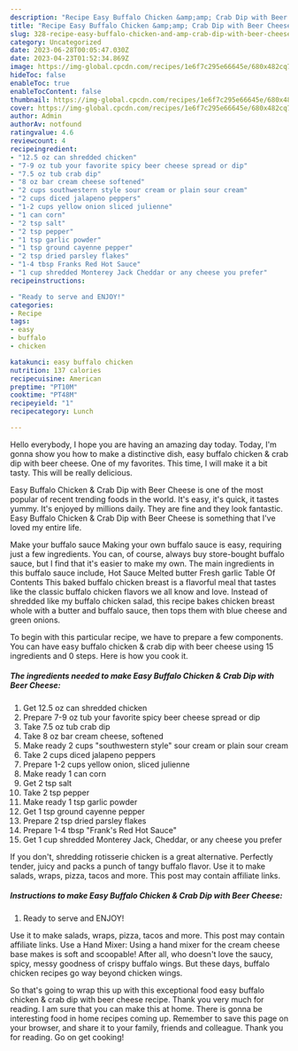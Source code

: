 ```yaml
---
description: "Recipe Easy Buffalo Chicken &amp;amp; Crab Dip with Beer Cheese yang Very Delicious}"
title: "Recipe Easy Buffalo Chicken &amp;amp; Crab Dip with Beer Cheese yang Very Delicious}"
slug: 328-recipe-easy-buffalo-chicken-and-amp-crab-dip-with-beer-cheese-yang-very-delicious
category: Uncategorized
date: 2023-06-28T00:05:47.030Z
date: 2023-04-23T01:52:34.869Z
image: https://img-global.cpcdn.com/recipes/1e6f7c295e66645e/680x482cq70/easy-buffalo-chicken-crab-dip-with-beer-cheese-recipe-main-photo.jpg
hideToc: false
enableToc: true
enableTocContent: false
thumbnail: https://img-global.cpcdn.com/recipes/1e6f7c295e66645e/680x482cq70/easy-buffalo-chicken-crab-dip-with-beer-cheese-recipe-main-photo.jpg
cover: https://img-global.cpcdn.com/recipes/1e6f7c295e66645e/680x482cq70/easy-buffalo-chicken-crab-dip-with-beer-cheese-recipe-main-photo.jpg
author: Admin
authorAv: notfound
ratingvalue: 4.6
reviewcount: 4
recipeingredient:
- "12.5 oz can shredded chicken"
- "7-9 oz tub your favorite spicy beer cheese spread or dip"
- "7.5 oz tub crab dip"
- "8 oz bar cream cheese softened"
- "2 cups southwestern style sour cream or plain sour cream"
- "2 cups diced jalapeno peppers"
- "1-2 cups yellow onion sliced julienne"
- "1 can corn"
- "2 tsp salt"
- "2 tsp pepper"
- "1 tsp garlic powder"
- "1 tsp ground cayenne pepper"
- "2 tsp dried parsley flakes"
- "1-4 tbsp Franks Red Hot Sauce"
- "1 cup shredded Monterey Jack Cheddar or any cheese you prefer"
recipeinstructions:

- "Ready to serve and ENJOY!"
categories:
- Recipe
tags:
- easy
- buffalo
- chicken

katakunci: easy buffalo chicken 
nutrition: 137 calories
recipecuisine: American
preptime: "PT10M"
cooktime: "PT48M"
recipeyield: "1"
recipecategory: Lunch

---
```



Hello everybody, I hope you are having an amazing day today. Today, I'm gonna show you how to make a distinctive dish, easy buffalo chicken &amp; crab dip with beer cheese. One of my favorites. This time, I will make it a bit tasty. This will be really delicious.

Easy Buffalo Chicken &amp; Crab Dip with Beer Cheese is one of the most popular of recent trending foods in the world. It's easy, it's quick, it tastes yummy. It's enjoyed by millions daily. They are fine and they look fantastic. Easy Buffalo Chicken &amp; Crab Dip with Beer Cheese is something that I've loved my entire life.

Make your buffalo sauce Making your own buffalo sauce is easy, requiring just a few ingredients. You can, of course, always buy store-bought buffalo sauce, but I find that it&#39;s easier to make my own. The main ingredients in this buffalo sauce include, Hot Sauce Melted butter Fresh garlic Table Of Contents This baked buffalo chicken breast is a flavorful meal that tastes like the classic buffalo chicken flavors we all know and love. Instead of shredded like my buffalo chicken salad, this recipe bakes chicken breast whole with a butter and buffalo sauce, then tops them with blue cheese and green onions.


To begin with this particular recipe, we have to prepare a few components. You can have easy buffalo chicken &amp; crab dip with beer cheese using 15 ingredients and 0 steps. Here is how you cook it.

<!--inarticleads1-->

##### The ingredients needed to make Easy Buffalo Chicken &amp; Crab Dip with Beer Cheese:

1. Get 12.5 oz can shredded chicken
1. Prepare 7-9 oz tub your favorite spicy beer cheese spread or dip
1. Take 7.5 oz tub crab dip
1. Take 8 oz bar cream cheese, softened
1. Make ready 2 cups &#34;southwestern style&#34; sour cream or plain sour cream
1. Take 2 cups diced jalapeno peppers
1. Prepare 1-2 cups yellow onion, sliced julienne
1. Make ready 1 can corn
1. Get 2 tsp salt
1. Take 2 tsp pepper
1. Make ready 1 tsp garlic powder
1. Get 1 tsp ground cayenne pepper
1. Prepare 2 tsp dried parsley flakes
1. Prepare 1-4 tbsp &#34;Frank&#39;s Red Hot Sauce&#34;
1. Get 1 cup shredded Monterey Jack, Cheddar, or any cheese you prefer


If you don&#39;t, shredding rotisserie chicken is a great alternative. Perfectly tender, juicy and packs a punch of tangy buffalo flavor. Use it to make salads, wraps, pizza, tacos and more. This post may contain affiliate links. 

<!--inarticleads2-->

##### Instructions to make Easy Buffalo Chicken &amp; Crab Dip with Beer Cheese:


1. Ready to serve and ENJOY!

Use it to make salads, wraps, pizza, tacos and more. This post may contain affiliate links. Use a Hand Mixer: Using a hand mixer for the cream cheese base makes is soft and scoopable! After all, who doesn&#39;t love the saucy, spicy, messy goodness of crispy buffalo wings. But these days, buffalo chicken recipes go way beyond chicken wings. 

So that's going to wrap this up with this exceptional food easy buffalo chicken &amp; crab dip with beer cheese recipe. Thank you very much for reading. I am sure that you can make this at home. There is gonna be interesting food in home recipes coming up. Remember to save this page on your browser, and share it to your family, friends and colleague. Thank you for reading. Go on get cooking!
